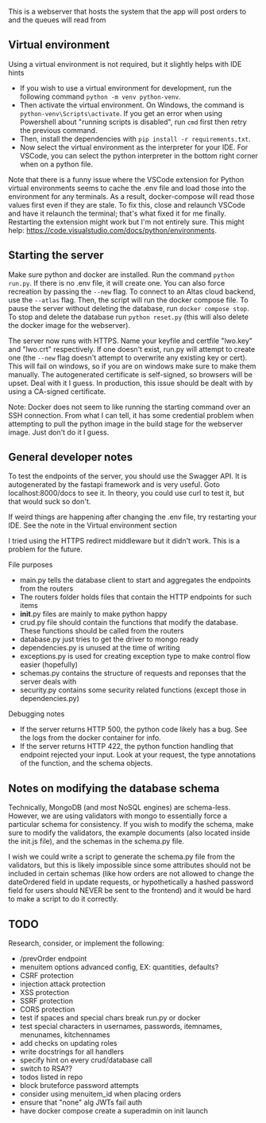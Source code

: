 This is a webserver that hosts the system that the app will post orders to and the queues will read from

## Virtual environment
Using a virtual environment is not required, but it slightly helps with IDE hints

- If you wish to use a virtual environment for development, run the following command `python -m venv python-venv`.
- Then activate the virtual environment. On Windows, the command is `python-venv\Scripts\activate`. If you get an error when using Powershell about "running scripts is disabled", run `cmd` first then retry the previous command.
- Then, install the dependencies with `pip install -r requirements.txt`.
- Now select the virtual environment as the interpreter for your IDE. For VSCode, you can select the python interpreter in the bottom right corner when on a python file.

Note that there is a funny issue where the VSCode extension for Python virtual environments seems to cache the .env file and load those into the environment for any terminals. As a result, docker-compose will read those values first even if they are stale. To fix this, close and relaunch VSCode and have it relaunch the terminal; that's what fixed it for me finally. Restarting the extension might work but I'm not entirely sure. This might help: https://code.visualstudio.com/docs/python/environments.

## Starting the server

Make sure python and docker are installed. Run the command `python run.py`. If there is no .env file, it will create one. You can also force recreation by passing the `--new` flag. To connect to an Altas cloud backend, use the `--atlas` flag. Then, the script will run the docker compose file. To pause the server without deleting the database, run `docker compose stop`. To stop and delete the database run `python reset.py` (this will also delete the docker image for the webserver).

The server now runs with HTTPS. Name your keyfile and certfile "lwo.key" and "lwo.crt" respectively. If one doesn't exist, run.py will attempt to create one (the `--new` flag doesn't attempt to overwrite any existing key or cert). This will fail on windows, so if you are on windows make sure to make them manually.
The autogenerated certificate is self-signed, so browsers will be upset. Deal with it I guess. In production, this issue should be dealt with by using a CA-signed certificate.

Note: Docker does not seem to like running the starting command over an SSH connection. From what I can tell, it has some credential problem when attempting to pull the python image in the build stage for the webserver image. Just don't do it I guess.

## General developer notes

To test the endpoints of the server, you should use the Swagger API. It is autogenerated by the fastapi framework and is very useful. Goto localhost:8000/docs to see it. In theory, you could use curl to test it, but that would suck so don't.

If weird things are happening after changing the .env file, try restarting your IDE. See the note in the Virtual environment section

I tried using the HTTPS redirect middleware but it didn't work. This is a problem for the future.

File purposes
- main.py tells the database client to start and aggregates the endpoints from the routers
- The routers folder holds files that contain the HTTP endpoints for such items
- __init__.py files are mainly to make python happy
- crud.py file should contain the functions that modify the database. These functions should be called from the routers
- database.py just tries to get the driver to mongo ready
- dependencies.py is unused at the time of writing
- exceptions.py is used for creating exception type to make control flow easier (hopefully)
- schemas.py contains the structure of requests and reponses that the server deals with
- security.py contains some security related functions (except those in dependencies.py)

Debugging notes
- If the server returns HTTP 500, the python code likely has a bug. See the logs from the docker container for info.
- If the server returns HTTP 422, the python function handling that endpoint rejected your input. Look at your request, the type annotations of the function, and the schema objects.

## Notes on modifying the database schema

Technically, MongoDB (and most NoSQL engines) are schema-less. However, we are using validators with mongo to essentially force a particular schema for consistency.
If you wish to modify the schema, make sure to modify the validators, the example documents (also located inside the init.js file), and the schemas in the schema.py file.

I wish we could write a script to generate the schema.py file from the validators, but this is likely impossible since some attributes should not be included in certain schemas (like how orders are not allowed to change the dateOrdered field in update requests, or hypothetically a hashed password field for users should NEVER be sent to the frontend) and it would be hard to make a script to do it correctly.

## TODO

Research, consider, or implement the following:
* /prevOrder endpoint
* menuitem options advanced config, EX: quantities, defaults?
* CSRF protection
* injection attack protection
* XSS protection
* SSRF protection
* CORS protection
* test if spaces and special chars break run.py or docker
* test special characters in usernames, passwords, itemnames, menunames, kitchennames
* add checks on updating roles
* write docstrings for all handlers
* specify hint on every crud/database call
* switch to RSA??
* todos listed in repo
* block bruteforce password attempts
* consider using menuitem_id when placing orders
* ensure that "none" alg JWTs fail auth
* have docker compose create a superadmin on init launch
